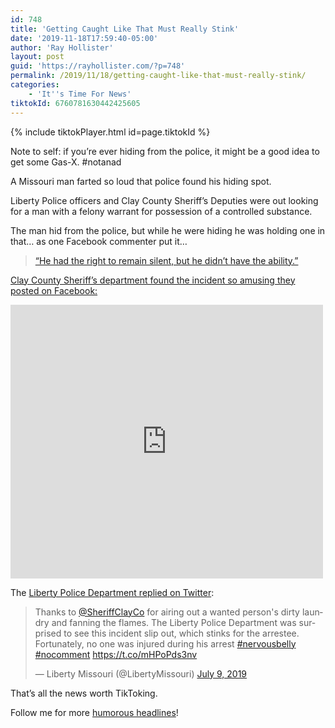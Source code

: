 ```yaml
---
id: 748
title: 'Getting Caught Like That Must Really Stink'
date: '2019-11-18T17:59:40-05:00'
author: 'Ray Hollister'
layout: post
guid: 'https://rayhollister.com/?p=748'
permalink: /2019/11/18/getting-caught-like-that-must-really-stink/
categories:
    - 'It''s Time For News'
tiktokId: 6760781630442425605
---
```


{% include tiktokPlayer.html id=page.tiktokId %}



Note to self: if you’re ever hiding from the police, it might be a good idea to get some Gas-X. #notanad

A Missouri man farted so loud that police found his hiding spot.

Liberty Police officers and Clay County Sheriff’s Deputies were out looking for a man with a felony warrant for possession of a controlled substance.

The man hid from the police, but while he were hiding he was holding one in that… as one Facebook commenter put it…

> [“He had the right to remain silent, but he didn’t have the ability.”](https://www.facebook.com/SheriffClayCo/posts/2540680519299957?comment_id=2542142699153739)

[Clay County Sheriff’s department found the incident so amusing they posted on Facebook:](https://www.facebook.com/SheriffClayCo/posts/2540680519299957)

<iframe src="https://www.facebook.com/plugins/post.php?href=https%3A%2F%2Fwww.facebook.com%2FSheriffClayCo%2Fposts%2Fpfbid0WTwico9QWoZZaAzRm7KoRfGZwmiKtbq2BYCs9yprXBLzvqVUCBHqehwF8gBSN49xl&show_text=true&width=500" width="500" height="438" style="border:none;overflow:hidden" scrolling="no" frameborder="0" allowfullscreen="true" allow="autoplay; clipboard-write; encrypted-media; picture-in-picture; web-share"></iframe>

The [Liberty Police Department replied on Twitter](https://twitter.com/LibertyMissouri/status/1148695629075505153):

<blockquote class="twitter-tweet"><p lang="en" dir="ltr">Thanks to <a href="https://twitter.com/SheriffClayCo?ref_src=twsrc%5Etfw">@SheriffClayCo</a> for airing out a wanted person&#39;s dirty laundry and fanning the flames. The Liberty Police Department was surprised to see this incident slip out, which stinks for the arrestee. Fortunately, no one was injured during his arrest <a href="https://twitter.com/hashtag/nervousbelly?src=hash&amp;ref_src=twsrc%5Etfw">#nervousbelly</a> <a href="https://twitter.com/hashtag/nocomment?src=hash&amp;ref_src=twsrc%5Etfw">#nocomment</a> <a href="https://t.co/mHPoPds3nv">https://t.co/mHPoPds3nv</a></p>&mdash; Liberty Missouri (@LibertyMissouri) <a href="https://twitter.com/LibertyMissouri/status/1148695629075505153?ref_src=twsrc%5Etfw">July 9, 2019</a></blockquote> <script async src="https://platform.twitter.com/widgets.js" charset="utf-8"></script>

That’s all the news worth TikToking.


Follow me for more [humorous headlines](https://tiktok.com/@rayhollister)!